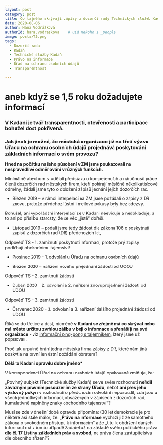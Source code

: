 ```yaml
---
layout: post
category: post
title: Co tajného skrývají zápisy z dozorčí rady Technických služeb Kadaň s.r.o.?   
date: 2020-08-06
author: Hana Vodrážková
authorId: hana.vodrazkova    # uid nekoho z _people
image: posts/TS.png
tags:
  - Dozorčí rada
  - Kadaň
  - Technické služby Kadaň
  - Právo na informace
  - Úřad na ochranu osobních údajů
  - Transparentnost
  
---
```


# aneb když se 1,5 roku dožadujete informací  

### V Kadani je tvář transparentnosti, otevřenosti a participace bohužel dost pokřivená.
### Jak jinak je možné, že městská organizace již na třetí výzvu Úřadu na ochranu osobních údajů projednává poskytování základních informací o svém provozu? 


**Hned na počátku našeho působení v ZM jsme poukazovali na nespravedlivé odměňování v různých funkcích.** 

Minimálně abychom si udělali představu o kompetencích a náročnosti práce členů dozorčích rad městských firem, kteří pobírají měsíčně několikatisícové odměny, žádali jsme tyto o doložení zápisů jednání jejich dozorčích rad.

* Březen 2019 – v rámci interpelací na ZM jsme požádali o zápisy z DR znovu, protože předchozí ústní i meilové pokusy byly bez odezvy. 

Bohužel, ani vypořádání interpelací se v Kadani neeviduje a nedokladuje, a to ani po příslibu starosty, že se věc „jistě“ dořeší.

* Listopad 2019 – podali jsme tedy žádost dle zákona 106 o poskytnutí zápisů z dozorčích rad (DR) předchozích let, 

Odpověď TS – 1. zamítnutí poskytnutí informací, protože prý zápisy podléhají obchodnímu tajemství!

* Prosinec 2019 - 1. odvolání u Úřadu na ochranu osobních údajů

* Březen 2020 – nařízení nového projednání žádosti od UOOU

Odpověď TS – 2. zamítnutí žádosti

* Duben 2020 - 2. odvolání a 2. nařízení znovuprojednání žádosti od UOOU

Odpověď TS – 3. zamítnutí žádosti

* Červenec 2020 - 3. odvolání a 3. nařízení dalšího projednání žádosti od UOOU

Říká se do třetice a dost, nicméně **v Kadani se zřejmě má co skrývat nebo má město určitou zvrhlou zálibu
v boji o informace a přenáší jí na své organizace** - viz [informační ping-pong s tajemníkem](https://kadan.pirati.cz/aktuality/kauza-informace.html),
který jsme už popisovali.

Proč tak urputně brání jedna městská firma zápisy z DR, které nám jiná poskytla na první jen ústní požádání obratem?

**Dělá to Kadani opravdu dobré jméno?**

V korespondenci Úřad na ochranu osobních údajů opakovaně zmiňuje, že:

„Povinný subjekt (Technické služby Kadaň) se ve svém rozhodnutí **neřídil závazným právním posouzením ze 
strany Úřadu**, neboť **ani přes jeho výslovný pokyn** v rozhodnutí o předchozím odvolání neposoudil, zda jsou u všech jednotlivých informací, obsažených v zápisech z dozorčích rad, kumulativně naplněny znaky obchodního tajemství“?

Musí se zde v dnešní době opravdu připomínat (30 let demokracie je pro některé asi stále málo), že:
„**Právo na informace** vychází již ze samotného zákona o svobodném přístupu k informacím“ 
a že „titul k obdržení daných informací má v tomto případě žadatel už na základě svého politického 
práva **dle čl. 17 Listiny základních práv a svobod**, ne práva člena zastupitelstva dle obecního zřízení“?



